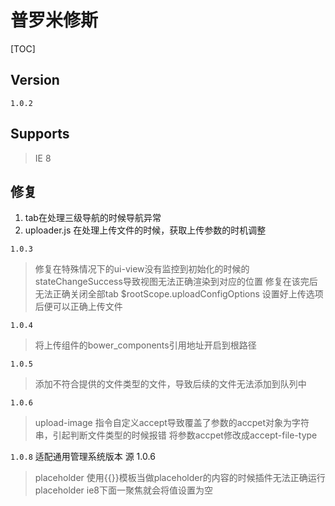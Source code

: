 # 普罗米修斯
[TOC]

## Version

`1.0.2`

## Supports

> IE 8

## 修复

1. tab在处理三级导航的时候导航异常
2. uploader.js 在处理上传文件的时候，获取上传参数的时机调整

`1.0.3`

> 修复在特殊情况下的ui-view没有监控到初始化的时候的stateChangeSuccess导致视图无法正确渲染到对应的位置
> 修复在该完后无法正确关闭全部tab
> $rootScope.uploadConfigOptions 设置好上传选项后便可以正确上传文件

`1.0.4`

> 将上传组件的bower_components引用地址开启到根路径

`1.0.5`

> 添加不符合提供的文件类型的文件，导致后续的文件无法添加到队列中


`1.0.6`

> upload-image 指令自定义accept导致覆盖了参数的accpet对象为字符串，引起判断文件类型的时候报错
   将参数accpet修改成accept-file-type

`1.0.8` 适配通用管理系统版本 源 1.0.6

> placeholder 使用{{}}模板当做placeholder的内容的时候插件无法正确运行
> placeholder ie8下面一聚焦就会将值设置为空